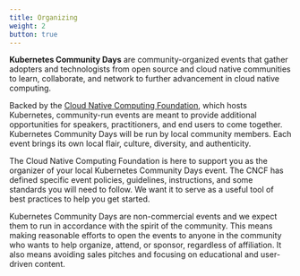 ```yaml
---
title: Organizing
weight: 2
button: true
---
```


**Kubernetes Community Days** are community-organized events that gather adopters and technologists from open source and cloud native communities to learn, collaborate, and network to further advancement in cloud native computing.

Backed by the [Cloud Native Computing Foundation](https://cncf.io), which hosts Kubernetes, community-run events are meant to provide additional opportunities for speakers, practitioners, and end users to come together. Kubernetes Community Days will be run by local community members. Each event brings its own local flair, culture, diversity, and authenticity.

The Cloud Native Computing Foundation is here to support you as the organizer of your local Kubernetes Community Days event. The CNCF has defined specific event policies, guidelines, instructions, and some standards you will need to follow. We want it to serve as a useful tool of best practices to help you get started.

Kubernetes Community Days are non-commercial events and we expect them to run in accordance with the spirit of the community. This means making reasonable efforts to open the events to anyone in the community who wants to help organize, attend, or sponsor, regardless of affiliation. It also means avoiding sales pitches and focusing on educational and user-driven content.

